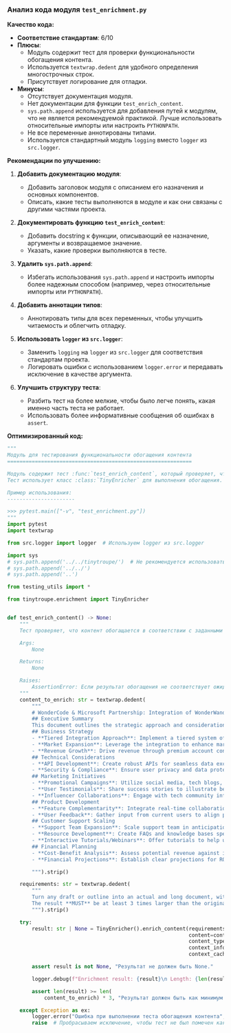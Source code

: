 ### **Анализ кода модуля `test_enrichment.py`**

**Качество кода:**

- **Соответствие стандартам**: 6/10
- **Плюсы**:
    - Модуль содержит тест для проверки функциональности обогащения контента.
    - Используется `textwrap.dedent` для удобного определения многострочных строк.
    - Присутствует логирование для отладки.
- **Минусы**:
    - Отсутствует документация модуля.
    - Нет документации для функции `test_enrich_content`.
    - `sys.path.append` используется для добавления путей к модулям, что не является рекомендуемой практикой. Лучше использовать относительные импорты или настроить `PYTHONPATH`.
    - Не все переменные аннотированы типами.
    - Используется стандартный модуль `logging` вместо `logger` из `src.logger`.

**Рекомендации по улучшению:**

1.  **Добавить документацию модуля**:
    - Добавить заголовок модуля с описанием его назначения и основных компонентов.
    - Описать, какие тесты выполняются в модуле и как они связаны с другими частями проекта.

2.  **Документировать функцию `test_enrich_content`**:
    - Добавить docstring к функции, описывающий ее назначение, аргументы и возвращаемое значение.
    - Указать, какие проверки выполняются в тесте.

3.  **Удалить `sys.path.append`**:
    - Избегать использования `sys.path.append` и настроить импорты более надежным способом (например, через относительные импорты или `PYTHONPATH`).

4.  **Добавить аннотации типов**:
    - Аннотировать типы для всех переменных, чтобы улучшить читаемость и облегчить отладку.

5.  **Использовать `logger` из `src.logger`**:
    - Заменить `logging` на `logger` из `src.logger` для соответствия стандартам проекта.
    - Логировать ошибки с использованием `logger.error` и передавать исключение в качестве аргумента.

6.  **Улучшить структуру теста**:
    - Разбить тест на более мелкие, чтобы было легче понять, какая именно часть теста не работает.
    - Использовать более информативные сообщения об ошибках в `assert`.

**Оптимизированный код:**

```python
"""
Модуль для тестирования функциональности обогащения контента
============================================================

Модуль содержит тест :func:`test_enrich_content`, который проверяет, что контент обогащается в соответствии с заданными требованиями.
Тест использует класс :class:`TinyEnricher` для выполнения обогащения.

Пример использования:
----------------------

>>> pytest.main(["-v", "test_enrichment.py"])
"""
import pytest
import textwrap

from src.logger import logger  # Используем logger из src.logger

import sys
# sys.path.append('../../tinytroupe/')  # Не рекомендуется использовать sys.path.append
# sys.path.append('../../')
# sys.path.append('..')

from testing_utils import *

from tinytroupe.enrichment import TinyEnricher


def test_enrich_content() -> None:
    """
    Тест проверяет, что контент обогащается в соответствии с заданными требованиями.

    Args:
        None

    Returns:
        None

    Raises:
        AssertionError: Если результат обогащения не соответствует ожиданиям.
    """
    content_to_enrich: str = textwrap.dedent(
        """
        # WonderCode & Microsoft Partnership: Integration of WonderWand with GitHub
        ## Executive Summary
        This document outlines the strategic approach and considerations for the partnership between WonderCode and Microsoft, focusing on the integration of WonderWand with GitHub. It captures the collaborative efforts and insights from various departments within WonderCode.
        ## Business Strategy
        - **Tiered Integration Approach**: Implement a tiered system offering basic features to free users and advanced functionalities for premium accounts.
        - **Market Expansion**: Leverage the integration to enhance market presence and user base.
        - **Revenue Growth**: Drive revenue through premium account conversions.
        ## Technical Considerations
        - **API Development**: Create robust APIs for seamless data exchange between WonderWand and GitHub.
        - **Security & Compliance**: Ensure user privacy and data protection, adhering to regulations.
        ## Marketing Initiatives
        - **Promotional Campaigns**: Utilize social media, tech blogs, and developer forums to promote the integration.
        - **User Testimonials**: Share success stories to illustrate benefits.
        - **Influencer Collaborations**: Engage with tech community influencers to amplify reach.
        ## Product Development
        - **Feature Complementarity**: Integrate real-time collaboration features into GitHub's code review process.
        - **User Feedback**: Gather input from current users to align product enhancements with user needs.
        ## Customer Support Scaling
        - **Support Team Expansion**: Scale support team in anticipation of increased queries.
        - **Resource Development**: Create FAQs and knowledge bases specific to the integration.
        - **Interactive Tutorials/Webinars**: Offer tutorials to help users maximize the integration's potential.
        ## Financial Planning
        - **Cost-Benefit Analysis**: Assess potential revenue against integration development and maintenance costs.
        - **Financial Projections**: Establish clear projections for ROI measurement.

        """).strip()

    requirements: str = textwrap.dedent(
        """
        Turn any draft or outline into an actual and long document, with many, many details. Include tables, lists, and other elements.
        The result **MUST** be at least 3 times larger than the original content in terms of characters - do whatever it takes to make it this long and detailed.
        """).strip()

    try:
        result: str | None = TinyEnricher().enrich_content(requirements=requirements,
                                                           content=content_to_enrich,
                                                           content_type="Document",
                                                           context_info="WonderCode was approached by Microsoft to for a partnership.",
                                                           context_cache=None, verbose=True)

        assert result is not None, "Результат не должен быть None."

        logger.debug(f"Enrichment result: {result}\n Length: {len(result)}\n Original length: {len(content_to_enrich)}\n")

        assert len(result) >= len(
            content_to_enrich) * 3, "Результат должен быть как минимум в 3 раза больше оригинального контента."

    except Exception as ex:
        logger.error("Ошибка при выполнении теста обогащения контента", ex, exc_info=True)
        raise  # Пробрасываем исключение, чтобы тест не был помечен как пройденный